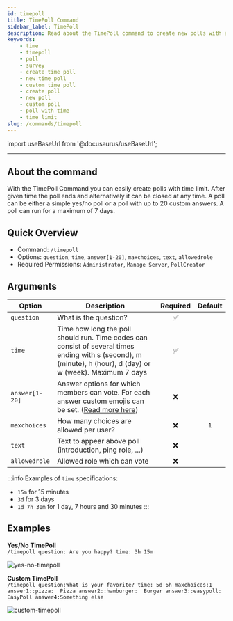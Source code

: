 ```yaml
---
id: timepoll
title: TimePoll Command
sidebar_label: TimePoll
description: Read about the TimePoll command to create new polls with a time limit
keywords:
    - time
    - timepoll
    - poll
    - survey
    - create time poll
    - new time poll
    - custom time poll
    - create poll
    - new poll
    - custom poll
    - poll with time
    - time limit
slug: /commands/timepoll
---
```


import useBaseUrl from '@docusaurus/useBaseUrl';

---

## About the command
With the TimePoll Command you can easily create polls with time limit. After given time the poll ends and alternatively it can be closed at any time. A poll can be either a simple yes/no poll or a poll with up to 20 custom answers. A poll can run for a maximum of 7 days.

## Quick Overview
- Command: `/timepoll`
- Options: `question`, `time`, `answer[1-20]`, `maxchoices`, `text`, `allowedrole`
- Required Permissions: `Administrator`, `Manage Server`, `PollCreator`

## Arguments
| Option         | Description                                                                                                                                                  | Required | Default |
|----------------|--------------------------------------------------------------------------------------------------------------------------------------------------------------|:--------:|:-------:|
| `question`     | What is the question?                                                                                                                                        | &#9989;  |         |
| `time`         | Time how long the poll should run. Time codes can consist of several times ending with s (second), m (minute), h (hour), d (day) or w (week). Maximum 7 days | &#9989;  |         |
| `answer[1-20]` | Answer options for which members can vote. For each answer custom emojis can be set. ([Read more here](faq.md#how-can-i-use-custom-emojis))                  | &#10060; |         |
| `maxchoices`   | How many choices are allowed per user?                                                                                                                       | &#10060; |   `1`   |
| `text`         | Text to appear above poll (introduction, ping role, ...)                                                                                                     | &#10060; |         |
| `allowedrole`  | Allowed role which can vote                                                                                                                                  | &#10060; |         |

:::info
Examples of `time` specifications:
- `15m` for 15 minutes
- `3d` for 3 days
- `1d 7h 30m` for 1 day, 7 hours and 30 minutes
:::

## Examples
**Yes/No TimePoll**  
`/timepoll question: Are you happy? time: 3h 15m`

![yes-no-timepoll](/images/commands/yes-no-timepoll.png)

**Custom TimePoll**  
`/timepoll question:What is your favorite? time: 5d 6h maxchoices:1 answer1::pizza:  Pizza answer2::hamburger:  Burger answer3::easypoll: EasyPoll answer4:Something else`

![custom-timepoll](/images/commands/custom-timepoll.png)
